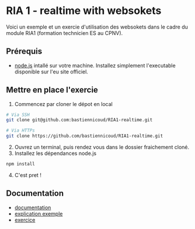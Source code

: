 # RIA 1 - realtime with websokets

Voici un exemple et un exercie d'utilisation des websokets dans le cadre du module RIA1 (formation technicien ES au CPNV).

## Prérequis

* [node.js](https://nodejs.org/en/) intallé sur votre machine. Installez simplement l'executable disponible sur l'eu site officiel.

## Mettre en place l'exercie

1. Commencez par cloner le dépot en local
```sh
# Via SSH
git clone git@github.com:bastiennicoud/RIA1-realtime.git

# Via HTTPs
git clone https://github.com/bastiennicoud/RIA1-realtime.git
```

2. Ouvrez un terminal, puis rendez vous dans le dossier fraichement cloné.
3. Installez les dépendances node.js
```sh
npm install
```

4. C'est pret !

## Documentation

* [documentation](doc.md)
* [explication exemple](example/README.md)
* [exercice](exercice/README.md)